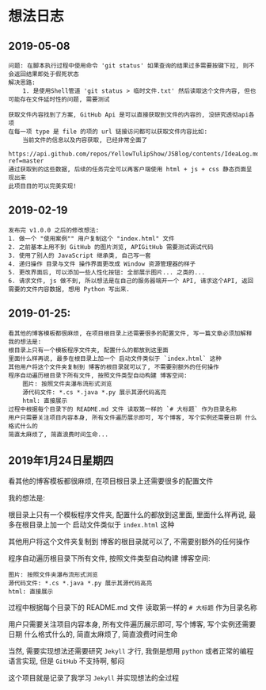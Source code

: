 # 想法日志

## 2019-05-08
    问题: 在脚本执行过程中使用命令 'git status' 如果查询的结果过多需要按键下拉, 则不会返回结果即处于假死状态
    解决思路:
        1. 是使用Shell管道 'git status > 临时文件.txt' 然后读取这个文件内容, 但也可能存在文件延时性的问题, 需要测试

    获取文件内容找到了方案, GitHub Api 是可以直接获取到文件的内容的, 没研究透彻api各项
    在每一项 type 是 file 的项的 url 链接访问都可以获取文件内容比如:
        当前文件的信息以及内容获取, 已经非常全面了
        https://api.github.com/repos/YellowTulipShow/JSBlog/contents/IdeaLog.md?ref=master
    通过获取到的这些数据, 后续的任务完全可以再客户端使用 html + js + css 静态页面呈现出来
    此项目目的可以完美实现!

## 2019-02-19
    发布完 v1.0.0 之后的修改想法:
    1. 做一个 "使用案例"" 用户复制这个 "index.html" 文件
    2. 之前基本上用不到 GitHub 的图片浏览, APIGitHub 需要测试调试代码
    3. 使用了别人的 JavaScript 继承类, 自己写一套
    4. 递归操作 目录与文件 操作界面更改成 Window 资源管理器的样子
    5. 更改界面后, 可以添加一些人性化按钮: 全部展示图片... 之类的...
    6. 请求文件, js 做不到, 所以想法是在自己的服务器端开一个 API, 请求这个API, 返回需要的文件内容数据, 想用 Python 写出来.

## 2019-01-25:
    看其他的博客模板都很麻烦, 在项目根目录上还需要很多的配置文件, 写一篇文章必须加解释
    我的想法是:
    根目录上只有一个模板程序文件夹, 配置什么的都放到这里面
    里面什么样再说, 最多在根目录上加一个 启动文件类似于 `index.html` 这种
    其他用户将这个文件夹复制到 博客的根目录就可以了, 不需要别额外的任何操作
    程序自动遍历根目录下所有文件, 按照文件类型自动构建 博客空间:
        图片: 按照文件夹瀑布流形式浏览
        源代码文件: *.cs *.java *.py 展示其源代码高亮
        html: 直接展示
    过程中根据每个目录下的 README.md 文件 读取第一样的 `# 大标题` 作为目录名称
    用户只需要关注项目内容本身, 所有文件遍历展示即可, 写个博客, 写个实例还需要日期 什么格式什么的
    简直太麻烦了, 简直浪费时间生命...

## 2019年1月24日星期四

看其他的博客模板都很麻烦, 在项目根目录上还需要很多的配置文件

我的想法是:

根目录上只有一个模板程序文件夹, 配置什么的都放到这里面, 里面什么样再说, 最多在根目录上加一个 启动文件类似于 `index.html` 这种

其他用户将这个文件夹复制到 博客的根目录就可以了, 不需要别额外的任何操作

程序自动遍历根目录下所有文件, 按照文件类型自动构建 博客空间:

    图片: 按照文件夹瀑布流形式浏览
    源代码文件: *.cs *.java *.py 展示其源代码高亮
    html: 直接展示

过程中根据每个目录下的 README.md 文件 读取第一样的 `# 大标题` 作为目录名称

用户只需要关注项目内容本身, 所有文件遍历展示即可, 写个博客, 写个实例还需要日期 什么格式什么的, 简直太麻烦了, 简直浪费时间生命

当然, 需要实现想法还需要研究 `Jekyll` 才行, 我倒是想用 `python` 或者正常的编程语言实现, 但是 `GitHub` 不支持啊, 郁闷

这个项目就是记录了我学习 `Jekyll` 并实现想法的全过程
